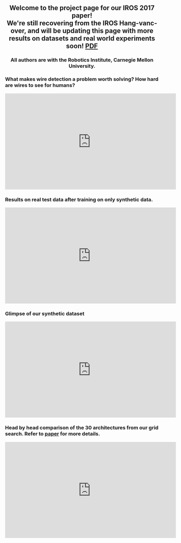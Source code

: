 <center>
 <h2>
   Welcome to the project page for our IROS 2017 paper! <br>
   We're still recovering from the IROS Hang-vanc-over, and will be updating this page with more results on datasets and real world experiments soon!
<a href="http://ri.cmu.edu/wp-content/uploads/2017/08/root.pdf">PDF</a>
 </h2>
 <h3>
  All authors are with the Robotics Institute, Carnegie Mellon University. 
 </h3>
</center>

### What makes wire detection a problem worth solving? How hard are wires to see for humans?
<iframe width="560" height="315" src="https://www.youtube.com/embed/AwRc0Nn_UBQ" frameborder="0" allowfullscreen></iframe>

### Results on **real** test data after training on **only synthetic** data.   
<iframe width="560" height="315" src="https://www.youtube.com/embed/YlcEybmGbok" frameborder="0" allowfullscreen></iframe>

### Glimpse of our synthetic dataset
<iframe width="560" height="315" src="https://www.youtube.com/embed/z6sPz-WPCWQ" frameborder="0" allowfullscreen></iframe>

### Head by head comparison of the 30 architectures from our grid search. Refer to [paper](http://ri.cmu.edu/wp-content/uploads/2017/08/root.pdf) for more details. 
<iframe width="560" height="315" src="https://www.youtube.com/embed/TnUAibRkgiU" frameborder="0" allowfullscreen></iframe>


